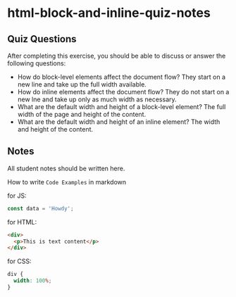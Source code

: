 # html-block-and-inline-quiz-notes

## Quiz Questions

After completing this exercise, you should be able to discuss or answer the following questions:

- How do block-level elements affect the document flow?
  They start on a new line and take up the full width available.
- How do inline elements affect the document flow?
  They do not start on a new lne and take up only as much width as necessary.
- What are the default width and height of a block-level element?
  The full width of the page and height of the content.
- What are the default width and height of an inline element?
  The width and height of the content.

## Notes

All student notes should be written here.

How to write `Code Examples` in markdown

for JS:

```javascript
const data = 'Howdy';
```

for HTML:

```html
<div>
  <p>This is text content</p>
</div>
```

for CSS:

```css
div {
  width: 100%;
}
```
